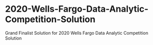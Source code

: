 # 2020-Wells-Fargo-Data-Analytic-Competition-Solution
Grand Finalist Solution for 2020 Wells Fargo Data Analytic Competition Solution
